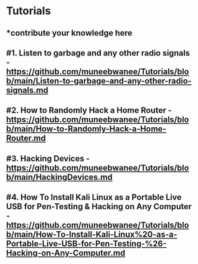 # Tutorials
## *contribute your knowledge here

## #1. Listen to garbage and any other radio signals - https://github.com/muneebwanee/Tutorials/blob/main/Listen-to-garbage-and-any-other-radio-signals.md   

## #2. How to Randomly Hack a Home Router - https://github.com/muneebwanee/Tutorials/blob/main/How-to-Randomly-Hack-a-Home-Router.md

## #3. Hacking Devices - https://github.com/muneebwanee/Tutorials/blob/main/HackingDevices.md

## #4. How To Install Kali Linux as a Portable Live USB for Pen-Testing & Hacking on Any Computer - https://github.com/muneebwanee/Tutorials/blob/main/How-To-Install-Kali-Linux%20-as-a-Portable-Live-USB-for-Pen-Testing-%26-Hacking-on-Any-Computer.md
